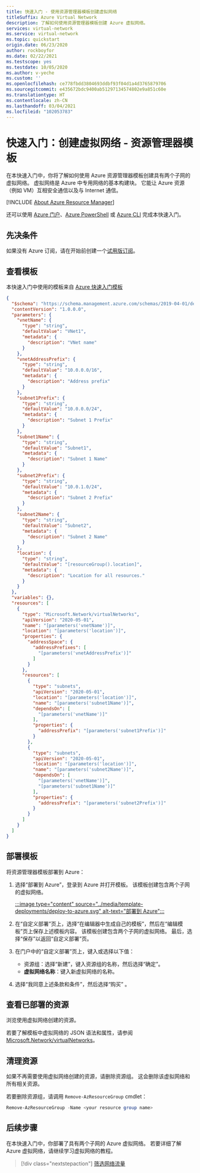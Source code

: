 ```yaml
---
title: 快速入门 - 使用资源管理器模板创建虚拟网络
titleSuffix: Azure Virtual Network
description: 了解如何使用资源管理器模板创建 Azure 虚拟网络。
services: virtual-network
ms.service: virtual-network
ms.topic: quickstart
origin.date: 06/23/2020
author: rockboyfor
ms.date: 02/22/2021
ms.testscope: yes
ms.testdate: 10/05/2020
ms.author: v-yeche
ms.custom: ''
ms.openlocfilehash: ce778fbdd3804693ddbf93f04d1a4d3765879706
ms.sourcegitcommit: e435672bdc9400ab51297134574802e9a851c60e
ms.translationtype: HT
ms.contentlocale: zh-CN
ms.lasthandoff: 03/04/2021
ms.locfileid: "102053783"
---
```

<!--Verified Successfully-->
# <a name="quickstart-create-a-virtual-network---resource-manager-template"></a>快速入门：创建虚拟网络 - 资源管理器模板

在本快速入门中，你将了解如何使用 Azure 资源管理器模板创建具有两个子网的虚拟网络。 虚拟网络是 Azure 中专用网络的基本构建块。 它能让 Azure 资源（例如 VM）互相安全通信以及与 Internet 通信。

[!INCLUDE [About Azure Resource Manager](../../includes/resource-manager-quickstart-introduction.md)]

还可以使用 [Azure 门户](quick-create-portal.md)、[Azure PowerShell](quick-create-powershell.md) 或 [Azure CLI](quick-create-cli.md) 完成本快速入门。

## <a name="prerequisites"></a>先决条件

如果没有 Azure 订阅，请在开始前创建一个[试用版订阅](https://www.microsoft.com/china/azure/index.html?fromtype=cn)。

## <a name="review-the-template"></a>查看模板

本快速入门中使用的模板来自 [Azure 快速入门模板](https://github.com/Azure/azure-quickstart-templates/blob/master/101-vnet-two-subnets/azuredeploy.json)

```json
{
  "$schema": "https://schema.management.azure.com/schemas/2019-04-01/deploymentTemplate.json#",
  "contentVersion": "1.0.0.0",
  "parameters": {
    "vnetName": {
      "type": "string",
      "defaultValue": "VNet1",
      "metadata": {
        "description": "VNet name"
      }
    },
    "vnetAddressPrefix": {
      "type": "string",
      "defaultValue": "10.0.0.0/16",
      "metadata": {
        "description": "Address prefix"
      }
    },
    "subnet1Prefix": {
      "type": "string",
      "defaultValue": "10.0.0.0/24",
      "metadata": {
        "description": "Subnet 1 Prefix"
      }
    },
    "subnet1Name": {
      "type": "string",
      "defaultValue": "Subnet1",
      "metadata": {
        "description": "Subnet 1 Name"
      }
    },
    "subnet2Prefix": {
      "type": "string",
      "defaultValue": "10.0.1.0/24",
      "metadata": {
        "description": "Subnet 2 Prefix"
      }
    },
    "subnet2Name": {
      "type": "string",
      "defaultValue": "Subnet2",
      "metadata": {
        "description": "Subnet 2 Name"
      }
    },
    "location": {
      "type": "string",
      "defaultValue": "[resourceGroup().location]",
      "metadata": {
        "description": "Location for all resources."
      }
    }
  },
  "variables": {},
  "resources": [
    {
      "type": "Microsoft.Network/virtualNetworks",
      "apiVersion": "2020-05-01",
      "name": "[parameters('vnetName')]",
      "location": "[parameters('location')]",
      "properties": {
        "addressSpace": {
          "addressPrefixes": [
            "[parameters('vnetAddressPrefix')]"
          ]
        }
      },
      "resources": [
        {
          "type": "subnets",
          "apiVersion": "2020-05-01",
          "location": "[parameters('location')]",
          "name": "[parameters('subnet1Name')]",
          "dependsOn": [
            "[parameters('vnetName')]"
          ],
          "properties": {
            "addressPrefix": "[parameters('subnet1Prefix')]"
          }
        },
        {
          "type": "subnets",
          "apiVersion": "2020-05-01",
          "location": "[parameters('location')]",
          "name": "[parameters('subnet2Name')]",
          "dependsOn": [
            "[parameters('vnetName')]",
            "[parameters('subnet1Name')]"
          ],
          "properties": {
            "addressPrefix": "[parameters('subnet2Prefix')]"
          }
        }
      ]
    }
  ]
}
```

<!--MOONCAKE CUSTOMIZATION ON THE END BRACKET-->

<!--Not Available on - [**Microsoft.Network/virtualNetworks**](https://docs.microsoft.com/azure/templates/microsoft.network/virtualnetworks)-->
<!--Not Available on - [**Microsoft.Network/virtualNetworks/subnets**](https://docs.microsoft.com/azure/templates/microsoft.network/virtualnetworks/subnets)-->

## <a name="deploy-the-template"></a>部署模板

将资源管理器模板部署到 Azure：

<!--MOONCAKE CUSTOMIZATION till 02/22/2021-->

1. 选择“部署到 Azure”，登录到 Azure 并打开模板。 该模板创建包含两个子网的虚拟网络。

   [:::image type="content" source="../media/template-deployments/deploy-to-azure.svg" alt-text="部署到 Azure":::](https://portal.azure.cn/#create/Microsoft.Template/uri/https%3A%2F%2Fraw.githubusercontent.com%2FAzure%2Fazure-quickstart-templates%2Fmaster%2F101-virtual-network-2vms-create%2Fazuredeploy.json)

1. 在“自定义部署”页上，选择“在编辑器中生成自己的模板”，然后在“编辑模板”页上保存上述模板内容。 该模板创建包含两个子网的虚拟网络。 最后，选择“保存”以返回“自定义部署”页。

2. 在门户中的“自定义部署”页上，键入或选择以下值：
    - 资源组：选择“新建”，键入资源组的名称，然后选择“确定”。
    - **虚拟网络名称**：键入新虚拟网络的名称。
3. 选择“我同意上述条款和条件”，然后选择“购买” 。

<!--MOONCAKE CUSTOMIZATION till 02/22/2021-->

## <a name="review-deployed-resources"></a>查看已部署的资源

浏览使用虚拟网络创建的资源。

若要了解模板中虚拟网络的 JSON 语法和属性，请参阅 [Microsoft.Network/virtualNetworks](https://docs.microsoft.com/azure/templates/microsoft.network/virtualnetworks)。

## <a name="clean-up-resources"></a>清理资源

如果不再需要使用虚拟网络创建的资源，请删除资源组。 这会删除该虚拟网络和所有相关资源。

若要删除资源组，请调用 `Remove-AzResourceGroup` cmdlet：

```powershell
Remove-AzResourceGroup -Name <your resource group name>
```

## <a name="next-steps"></a>后续步骤
在本快速入门中，你部署了具有两个子网的 Azure 虚拟网络。 若要详细了解 Azure 虚拟网络，请继续学习虚拟网络的教程。

> [!div class="nextstepaction"]
> [筛选网络流量](tutorial-filter-network-traffic.md)

<!--Update_Description: update meta properties, wording update, update link-->